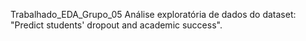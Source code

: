 Trabalhado_EDA_Grupo_05
Análise exploratória de dados do dataset: "Predict students' dropout and academic success". 
